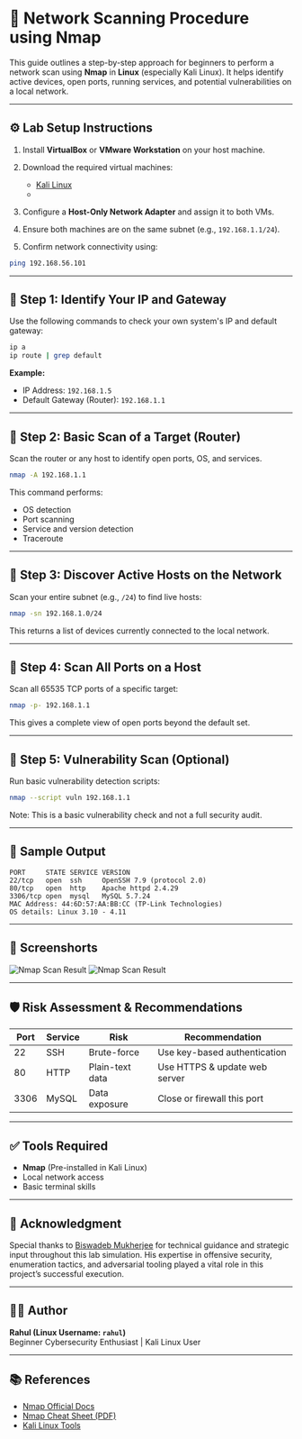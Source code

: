 # 🚀 Network Scanning Procedure using Nmap

This guide outlines a step-by-step approach for beginners to perform a network scan using **Nmap** in **Linux** (especially Kali Linux). It helps identify active devices, open ports, running services, and potential vulnerabilities on a local network.

---

## ⚙️ Lab Setup Instructions

1. Install **VirtualBox** or **VMware Workstation** on your host machine.
2. Download the required virtual machines:

   * [Kali Linux](https://www.kali.org/get-kali/)
   * 
3. Configure a **Host-Only Network Adapter** and assign it to both VMs.
4. Ensure both machines are on the same subnet (e.g., `192.168.1.1/24`).
5. Confirm network connectivity using:

```bash
ping 192.168.56.101
```

---

## 🔹 Step 1: Identify Your IP and Gateway

Use the following commands to check your own system's IP and default gateway:

```bash
ip a
ip route | grep default
```

**Example:**

- IP Address: `192.168.1.5`
- Default Gateway (Router): `192.168.1.1`

---

## 🔹 Step 2: Basic Scan of a Target (Router)

Scan the router or any host to identify open ports, OS, and services.

```bash
nmap -A 192.168.1.1
```

This command performs:
- OS detection
- Port scanning
- Service and version detection
- Traceroute

---

## 🔹 Step 3: Discover Active Hosts on the Network

Scan your entire subnet (e.g., `/24`) to find live hosts:

```bash
nmap -sn 192.168.1.0/24
```

This returns a list of devices currently connected to the local network.

---

## 🔹 Step 4: Scan All Ports on a Host

Scan all 65535 TCP ports of a specific target:

```bash
nmap -p- 192.168.1.1
```

This gives a complete view of open ports beyond the default set.

---

## 🔹 Step 5: Vulnerability Scan (Optional)

Run basic vulnerability detection scripts:

```bash
nmap --script vuln 192.168.1.1
```

Note: This is a basic vulnerability check and not a full security audit.

---

## 🧾 Sample Output

```
PORT     STATE SERVICE VERSION
22/tcp   open  ssh     OpenSSH 7.9 (protocol 2.0)
80/tcp   open  http    Apache httpd 2.4.29
3306/tcp open  mysql   MySQL 5.7.24
MAC Address: 44:6D:57:AA:BB:CC (TP-Link Technologies)
OS details: Linux 3.10 - 4.11
```

---

## 📸 Screenshorts

![Nmap Scan Result](/home/rahul/Documents/ss1.png)
![Nmap Scan Result](/home/rahul/Documents/ss2.png)

___

## 🛡️ Risk Assessment & Recommendations

| Port | Service | Risk             | Recommendation                     |
|------|---------|------------------|------------------------------------|
| 22   | SSH     | Brute-force      | Use key-based authentication       |
| 80   | HTTP    | Plain-text data  | Use HTTPS & update web server      |
| 3306 | MySQL   | Data exposure    | Close or firewall this port        |

---

## ✅ Tools Required

- **Nmap** (Pre-installed in Kali Linux)
- Local network access
- Basic terminal skills

---

## 🙏 Acknowledgment

Special thanks to [Biswadeb Mukherjee](https://github.com/official-biswadeb941) for technical guidance and strategic input throughout this lab simulation. His expertise in offensive security, enumeration tactics, and adversarial tooling played a vital role in this project’s successful execution.


---

## 👨‍💻 Author

**Rahul (Linux Username: `rahul`)**  
Beginner Cybersecurity Enthusiast | Kali Linux User

---

## 📚 References

- [Nmap Official Docs](https://nmap.org/book/)
- [Nmap Cheat Sheet (PDF)](https://nmap.org/book/inst-windows.html)
- [Kali Linux Tools](https://tools.kali.org/)
